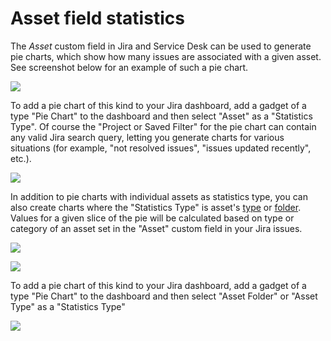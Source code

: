 # Asset field statistics

The _Asset_ custom field in Jira and Service Desk can be used to generate pie charts, which show how many issues are associated with a given asset. See screenshot below for an example of such a pie chart.

![](https://confluence.spartez.com/download/attachments/34603534/pie1.png?version=1&modificationDate=1483353488194&api=v2&effects=drop-shadow)

To add a pie chart of this kind to your Jira dashboard, add a gadget of a type "Pie Chart" to the dashboard and then select "Asset" as a "Statistics Type". Of course the "Project or Saved Filter" for the pie chart can contain any valid Jira search query, letting you generate charts for various situations \(for example, "not resolved issues", "issues updated recently", etc.\).

![](https://confluence.spartez.com/download/attachments/34603534/pie2a.png?version=2&modificationDate=1483362729157&api=v2&effects=drop-shadow)

In addition to pie charts with individual assets as statistics type, you can also create charts where the "Statistics Type" is asset's [type](../quick-start/creating-new-asset-type.md) or [folder](../quick-start/working-with-folders.md). Values for a given slice of the pie will be calculated based on type or category of an asset set in the "Asset" custom field in your Jira issues.

![](https://confluence.spartez.com/download/attachments/34603534/pie2.png?version=1&modificationDate=1483362675253&api=v2&effects=drop-shadow)

![](https://confluence.spartez.com/download/attachments/34603534/pie3.png?version=1&modificationDate=1483362712688&api=v2&effects=drop-shadow)

To add a pie chart of this kind to your Jira dashboard, add a gadget of a type "Pie Chart" to the dashboard and then select "Asset Folder" or "Asset Type" as a "Statistics Type"

![](https://confluence.spartez.com/download/attachments/34603534/pie2a.png?version=2&modificationDate=1483362729157&api=v2&effects=drop-shadow)

